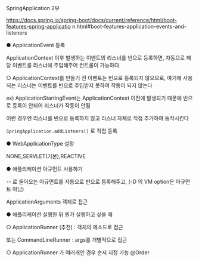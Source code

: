 SpringApplication 2부

https://docs.spring.io/spring-boot/docs/current/reference/html/boot-features-spring-applicatio
n.html#boot-features-application-events-and-listeners

● ApplicationEvent 등록

ApplicationContext 이후 발생하는 이벤트의 리스너를 빈으로 등록하면, 자동으로 해당 이벤트를 리스너에 주입해주어 컨트롤이 가능하다

○ ApplicationContext를 만들기 전 이벤트는 빈으로 등록되지 않으므로, 여기에 사용되는 리스너는 이벤트를 빈으로 주입받지 못하여 작동이 되지 않는다

ex) ApplicationStartingEvent는 ApplicationContext 이전에 발생되기 때문에 빈으로 등록이 안되어 리스너가 작동이 안됨

이런 경우엔 리스너를 빈으로 등록하지 않고 리스너 자체로 직접 추가하여 동작시킨다

`SpringApplication.addListners()` 로 직접 등록



● WebApplicationType 설정

NONE,SERVLET(기본),REACTIVE

● 애플리케이션 아규먼트 사용하기

-- 로 들어오는 아규먼트를 자동으로 빈으로 등록해주고, (-D 의 VM option은 아규먼트 아님)

ApplicationArguments 객체로 접근



● 애플리케이션 실행한 뒤 뭔가 실행하고 싶을 때

○ ApplicationRunner (추천) : 객체의 메소드로 접근

또는 CommandLineRunner : args를 개별적으로 접근

○ ApplicationRunner 가 여러개인 경우 순서 지정 가능 @Order
